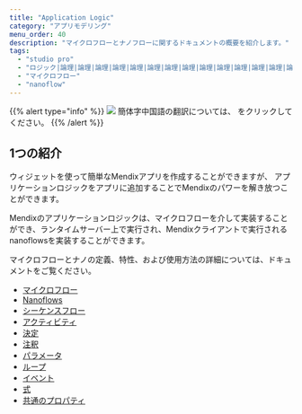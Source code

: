```yaml
---
title: "Application Logic"
category: "アプリモデリング"
menu_order: 40
description: "マイクロフローとナノフローに関するドキュメントの概要を紹介します。"
tags:
  - "studio pro"
  - "ロジック|論理|論理|論理|論理|論理|論理|論理|論理|論理|論理|論理|論理|論理|論理|"
  - "マイクロフロー"
  - "nanoflow"
---
```


{{% alert type="info" %}}
<img src="attachments/chinese-translation/china.png" style="display: inline-block; margin: 0" /> 簡体字中国語の翻訳については、 [<unk> <unk> <unk>](https://cdn.mendix.tencent-cloud.com/documentation/refguide8/application-logic.pdf) をクリックしてください。
{{% /alert %}}

## 1つの紹介

ウィジェットを使って簡単なMendixアプリを作成することができますが、 アプリケーションロジックをアプリに追加することでMendixのパワーを解き放つことができます。

Mendixのアプリケーションロジックは、マイクロフローを介して実装することができ、ランタイムサーバー上で実行され、Mendixクライアントで実行されるnanoflowsを実装することができます。

マイクロフローとナノの定義、特性、および使用方法の詳細については、ドキュメントをご覧ください。

* [マイクロフロー](マイクロフロー)
* [Nanoflows](ナノフロー)
* [シーケンスフロー](sequence-flow)
* [アクティビティ](アクティビティ)
* [決定](意思決定|意思決定|意思決定|意思決定|意思決定|意思決定|意思決定||意思決定|意思決定|)
* [注釈](アノテーション:)
* [パラメータ](パラメータ)
* [ループ](ループ)
* [イベント](イベント)
* [式](表現)
* [共通のプロパティ](microflow-element-common-properties)

